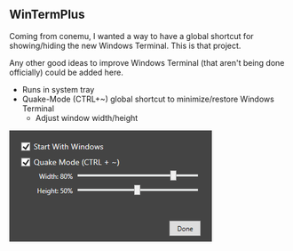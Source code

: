 ## WinTermPlus

Coming from conemu, I wanted a way to have a global shortcut for showing/hiding the new Windows Terminal.  This is that project.

Any other good ideas to improve Windows Terminal (that aren't being done officially) could be added here.

* Runs in system tray
* Quake-Mode (CTRL+~) global shortcut to minimize/restore Windows Terminal
	* Adjust window width/height

![Settings Screenshot](Screenshot1.png)